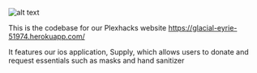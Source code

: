 ![alt text](https://github.com/mbzhu1/supply-webs/blob/master/src/resources/supply.png?raw=true)

This is the codebase for our Plexhacks website https://glacial-eyrie-51974.herokuapp.com/ 

It features our ios application, Supply, which allows users to donate and request essentials such as masks and hand sanitizer
